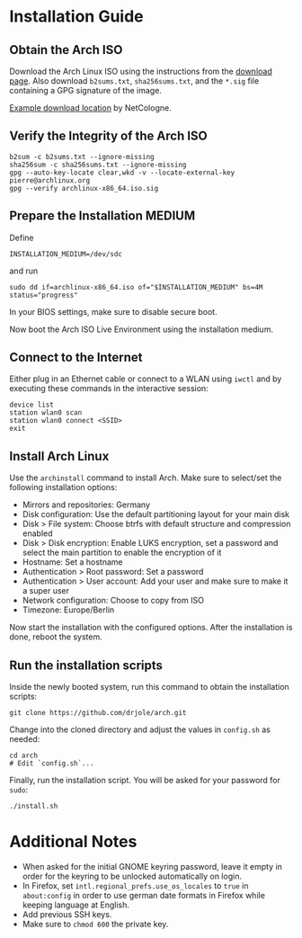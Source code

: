 # Installation Guide

## Obtain the Arch ISO

Download the Arch Linux ISO using the instructions from the [download page](https://archlinux.org/download/).
Also download `b2sums.txt`, `sha256sums.txt`, and the `*.sig` file containing a GPG signature of the image.

[Example download location](https://mirror.netcologne.de/archlinux/iso/latest/) by NetCologne.

## Verify the Integrity of the Arch ISO

```shell
b2sum -c b2sums.txt --ignore-missing
sha256sum -c sha256sums.txt --ignore-missing
gpg --auto-key-locate clear,wkd -v --locate-external-key pierre@archlinux.org
gpg --verify archlinux-x86_64.iso.sig
```

## Prepare the Installation MEDIUM

Define

```shell
INSTALLATION_MEDIUM=/dev/sdc
```

and run

```shell
sudo dd if=archlinux-x86_64.iso of="$INSTALLATION_MEDIUM" bs=4M status="progress"
```

In your BIOS settings, make sure to disable secure boot.

Now boot the Arch ISO Live Environment using the installation medium.

## Connect to the Internet

Either plug in an Ethernet cable or connect to a WLAN using `iwctl` and by executing these commands in the interactive session:

```shell
device list
station wlan0 scan
station wlan0 connect <SSID>
exit
```

## Install Arch Linux

Use the `archinstall` command to install Arch. Make sure to select/set the following installation options:

- Mirrors and repositories: Germany
- Disk configuration: Use the default partitioning layout for your main disk
- Disk > File system: Choose btrfs with default structure and compression enabled
- Disk > Disk encryption: Enable LUKS encryption, set a password and select the main partition to enable the encryption of it
- Hostname: Set a hostname
- Authentication > Root password: Set a password
- Authentication > User account: Add your user and make sure to make it a super user
- Network configuration: Choose to copy from ISO
- Timezone: Europe/Berlin

Now start the installation with the configured options.
After the installation is done, reboot the system.

## Run the installation scripts

Inside the newly booted system, run this command to obtain the installation scripts:

```shell
git clone https://github.com/drjole/arch.git
```

Change into the cloned directory and adjust the values in `config.sh` as needed:

```shell
cd arch
# Edit `config.sh`...
```

Finally, run the installation script. You will be asked for your password for `sudo`:

```shell
./install.sh
```

# Additional Notes

- When asked for the initial GNOME keyring password, leave it empty in order for the keyring to be unlocked automatically on login.
- In Firefox, set `intl.regional_prefs.use_os_locales` to `true` in `about:config` in order to use german date formats in Firefox while keeping language at English.
- Add previous SSH keys.
- Make sure to `chmod 600` the private key.
